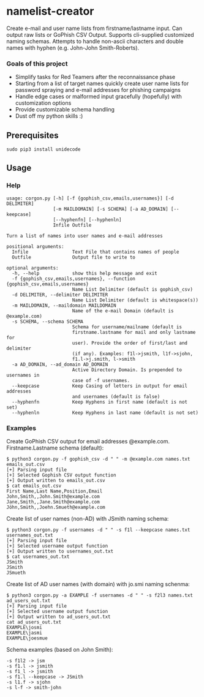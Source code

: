 # namelist-creator
Create e-mail and user name lists from firstname/lastname input. Can output raw lists or GoPhish CSV Output. Supports cli-supplied customized naming schemas. Attempts to handle non-ascii characters and double names with hyphen (e.g. John-John Smith-Roberts).
### Goals of this project
* Simplify tasks for Red Teamers after the reconnaissance phase
* Starting from a list of target names quickly create user name lists for password spraying and e-mail addresses for phishing campaigns
* Handle edge cases or malformed input gracefully (hopefully) with customization options
* Provide customizable schema handling
* Dust off my python skills :)

## Prerequisites
  ```sudo pip3 install unidecode```

## Usage
### Help
```python3 corgon.py -h
usage: corgon.py [-h] [-f {gophish_csv,emails,usernames}] [-d DELIMITER]
                 [-m MAILDOMAIN] [-s SCHEMA] [-a AD_DOMAIN] [--keepcase]
                 [--hyphenfn] [--hyphenln]
                 Infile Outfile

Turn a list of names into user names and e-mail addresses

positional arguments:
  Infile                Text File that contains names of people
  Outfile               Output file to write to

optional arguments:
  -h, --help            show this help message and exit
  -f {gophish_csv,emails,usernames}, --function {gophish_csv,emails,usernames}
                        Name List Delimiter (default is gophish_csv)
  -d DELIMITER, --delimiter DELIMITER
                        Name List Delimiter (default is whitespace(s))
  -m MAILDOMAIN, --maildomain MAILDOMAIN
                        Name of the e-mail Domain (default is @example.com)
  -s SCHEMA, --schema SCHEMA
                        Schema for username/mailname (default is
                        firstname.lastname for mail and only lastname for
                        user). Provide the order of first/last and delimiter
                        (if any). Examples: f1l->jsmith, l1f->sjohn,
                        f1.l->j.smith, l->smith
  -a AD_DOMAIN, --ad_domain AD_DOMAIN
                        Active Directory Domain. Is prepended to usernames in
                        case of -f usernames.
  --keepcase            Keep Casing of letters in output for email addresses
                        and usernames (default is false)
  --hyphenfn            Keep Hyphens in first name (default is not set)
  --hyphenln            Keep Hyphens in last name (default is not set)

```

### Examples
Create GoPhish CSV output for email addresses @example.com. Firstname.Lastname schema (default): 
```
$ python3 corgon.py -f gophish_csv -d " " -m @example.com names.txt emails_out.csv
[+] Parsing input file
[+] Selected Gophish CSV output function
[+] Output written to emails_out.csv
$ cat emails_out.csv 
First Name,Last Name,Position,Email
John,Smith,,John.Smith@example.com
Jane,Smith,,Jane.Smith@example.com
Jöhn,Smüth,,Joehn.Smueth@example.com
```
Create list of user names (non-AD) with JSmith naming schema:
```
$ python3 corgon.py -f usernames -d " " -s f1l --keepcase names.txt usernames_out.txt
[+] Parsing input file
[+] Selected username output function
[+] Output written to usernames_out.txt
$ cat usernames_out.txt
JSmith
JSmith
JSmueth
```
Create list of AD user names (with domain) with jo.smi naming schenma:
```
$ python3 corgon.py -a EXAMPLE -f usernames -d " " -s f2l3 names.txt ad_users_out.txt 
[+] Parsing input file
[+] Selected username output function
[+] Output written to ad_users_out.txt
cat ad_users_out.txt 
EXAMPLE\josmi
EXAMPLE\jasmi
EXAMPLE\joesmue
```
Schema examples (based on John Smith):
```
-s f1l2 -> jsm
-s f1.l -> jsmith
-s f1_l -> jsmith
-s f1.l --keepcase -> JSmith
-s l1.f -> sjohn
-s l-f -> smith-john
```
